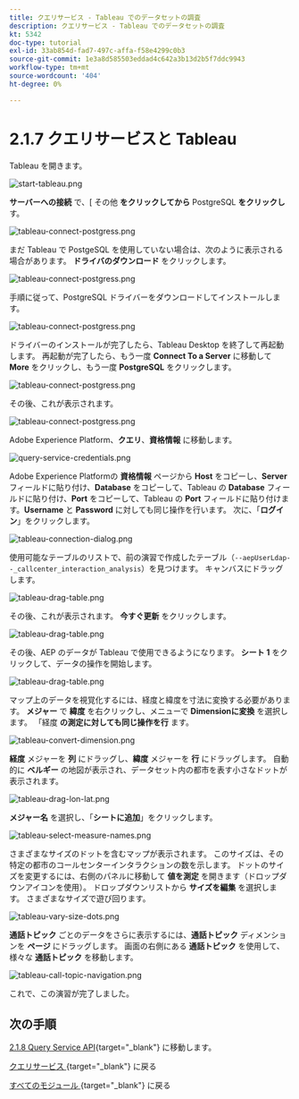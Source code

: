 ```yaml
---
title: クエリサービス - Tableau でのデータセットの調査
description: クエリサービス - Tableau でのデータセットの調査
kt: 5342
doc-type: tutorial
exl-id: 33ab854d-fad7-497c-affa-f58e4299c0b3
source-git-commit: 1e3a8d585503eddad4c642a3b13d2b5f7ddc9943
workflow-type: tm+mt
source-wordcount: '404'
ht-degree: 0%

---
```


# 2.1.7 クエリサービスと Tableau

Tableau を開きます。

![start-tableau.png](./images/starttableau.png)

**サーバーへの接続** で、&lbrack; その他 **をクリックしてから** PostgreSQL **をクリックし** す。

![tableau-connect-postgress.png](./images/tableauconnectpostgress.png)

まだ Tableau で PostgeSQL を使用していない場合は、次のように表示される場合があります。 **ドライバのダウンロード** をクリックします。

![tableau-connect-postgress.png](./images/tableauconnectpostgress1.png)

手順に従って、PostgreSQL ドライバーをダウンロードしてインストールします。

![tableau-connect-postgress.png](./images/tableauconnectpostgress2.png)

ドライバーのインストールが完了したら、Tableau Desktop を終了して再起動します。 再起動が完了したら、もう一度 **Connect To a Server** に移動して **More** をクリックし、もう一度 **PostgreSQL** をクリックします。

![tableau-connect-postgress.png](./images/tableauconnectpostgress.png)

その後、これが表示されます。

![tableau-connect-postgress.png](./images/tableauconnectpostgress3.png)

Adobe Experience Platform、**クエリ**、**資格情報** に移動します。

![query-service-credentials.png](./images/queryservicecredentials.png)

Adobe Experience Platformの **資格情報** ページから **Host** をコピーし、**Server** フィールドに貼り付け、**Database** をコピーして、Tableau の **Database** フィールドに貼り付け、**Port** をコピーして、Tableau の **Port** フィールドに貼り付けます。**Username** と **Password** に対しても同じ操作を行います。 次に、「**ログイン**」をクリックします。

![tableau-connection-dialog.png](./images/tableauconnectiondialog.png)

使用可能なテーブルのリストで、前の演習で作成したテーブル（`--aepUserLdap--_callcenter_interaction_analysis`）を見つけます。 キャンバスにドラッグします。

![tableau-drag-table.png](./images/tableaudragtable.png)

その後、これが表示されます。 **今すぐ更新** をクリックします。

![tableau-drag-table.png](./images/tableaudragtable1.png)

その後、AEP のデータが Tableau で使用できるようになります。 **シート 1** をクリックして、データの操作を開始します。

![tableau-drag-table.png](./images/tableaudragtable2.png)

マップ上のデータを視覚化するには、経度と緯度を寸法に変換する必要があります。 **メジャー** で **緯度** を右クリックし、メニューで **Dimensionに変換** を選択します。 「経度 **の測定に対しても同じ操作を行** ます。

![tableau-convert-dimension.png](./images/tableauconvertdimension.png)

**経度** メジャーを **列** にドラッグし、**緯度** メジャーを **行** にドラッグします。 自動的に **ベルギー** の地図が表示され、データセット内の都市を表す小さなドットが表示されます。

![tableau-drag-lon-lat.png](./images/tableaudraglonlat.png)

**メジャー名** を選択し、「**シートに追加**」をクリックします。

![tableau-select-measure-names.png](./images/selectmeasurenames.png)

さまざまなサイズのドットを含むマップが表示されます。 このサイズは、その特定の都市のコールセンターインタラクションの数を示します。 ドットのサイズを変更するには、右側のパネルに移動して **値を測定** を開きます（ドロップダウンアイコンを使用）。 ドロップダウンリストから **サイズを編集** を選択します。 さまざまなサイズで遊び回ります。

![tableau-vary-size-dots.png](./images/tableauvarysizedots.png)

**通話トピック** ごとのデータをさらに表示するには、**通話トピック** ディメンションを **ページ** にドラッグします。 画面の右側にある **通話トピック** を使用して、様々な **通話トピック** を移動します。

![tableau-call-topic-navigation.png](./images/tableaucalltopicnavigation.png)

これで、この演習が完了しました。

## 次の手順

[2.1.8 Query Service API](./ex8.md){target="_blank"} に移動します。

[ クエリサービス ](./query-service.md){target="_blank"} に戻る

[ すべてのモジュール ](./../../../../overview.md){target="_blank"} に戻る
